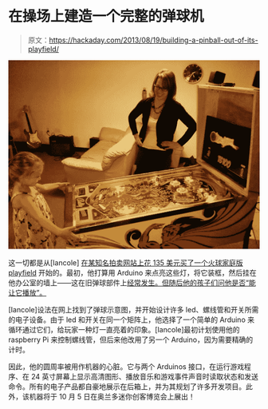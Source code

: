 # 在操场上建造一个完整的弹球机

> 原文：<https://hackaday.com/2013/08/19/building-a-pinball-out-of-its-playfield/>

[![](img/5f58894e0314acd8c4dc23edc1ea60a3.png)](http://hackaday.com/wp-content/uploads/2013/08/img_20130806_203105.jpg)

这一切都是从[Iancole] [在某知名拍卖网站上花 135 美元买了一个火球家庭版 playfield](http://www.raisinggeeks.com/blog/2013/08/making-fireball-hd-pinball/) 开始的。最初，他打算用 Arduino 来点亮这些灯，将它装框，然后挂在他办公室的墙上——这在旧弹球部件上[经常发生。但随后他的孩子们问他是否“能让它播放”。](http://hackaday.com/2012/05/05/using-pinball-score-reels-as-wireless-displays/)

[Iancole]设法在网上找到了弹球示意图，并开始设计许多 led、螺线管和开关所需的电子设备。由于 led 和开关在同一个矩阵上，他选择了一个简单的 Arduino 来循环通过它们，给玩家一种灯一直亮着的印象。[Iancole]最初计划使用他的 raspberry Pi 来控制螺线管，但后来他改用了另一个 Arduino，因为需要精确的计时。

因此，他的圆周率被用作机器的心脏。它与两个 Arduinos 接口，在运行游戏程序、在 24 英寸屏幕上显示高清图形、播放音乐和游戏事件声音时读取状态和发送命令。所有的电子产品都自豪地展示在后箱上，并为其规划了许多开发项目。此外，该机器将于 10 月 5 日在奥兰多迷你创客博览会上展出！